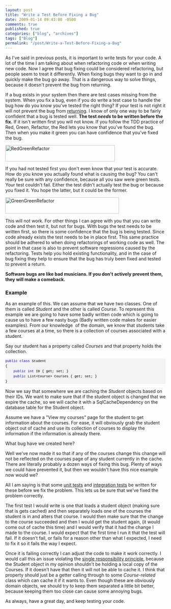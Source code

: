 ```yaml
---
layout: post
title: "Write a Test Before Fixing a Bug"
date: 2009-01-14 09:43:00 -0500
comments: true
published: true
categories: ["blog", "archives"]
tags: ["Blog"]
permalink: "/post/Write-a-Test-Before-Fixing-a-Bug"
---
```

<!-- more -->

<p>As I've said in previous posts, it is important to write tests for your code. A lot of the time I am talking about when refactoring code or when writing new code. Now I agree that bug fixing could be considered refactoring, but people seem to treat it differently. When fixing bugs they want to go in and quickly make the bug go away. That is a dangerous way to solve things, because it doesn't prevent the bug from returning.</p>
<p>If a bug exists in your system then there are test cases missing from the system. When you fix a bug, even if you do write a test case to handle the bug how do you know you've tested the right thing? If your test is not right it will not prevent the bug from <a href="http://en.wikipedia.org/wiki/Software_regression" target="_blank">returning</a>. I know of only one way to be fairly confident that a bug is tested well. <strong>The test <em>needs</em> to be written before the fix.</strong> If it isn't written first you will not know. If you follow the TDD practice of Red, Green, Refactor, the Red lets you know that you've found the bug. Then when you make it green you can have confidence that you've fixed the bug.</p>
<p><img style="border-right: 0px; border-top: 0px; border-left: 0px; border-bottom: 0px" src="http://brendan.enrick.com/files/media/image/WindowsLiveWriter/WriteaTestBeforeFixingaBug_7E71/RedGreenRefactor_3.png" border="0" alt="RedGreenRefactor" width="344" height="51" /></p>
<p>If you had not tested first you don't even know that your test is accurate. How do you know you actually found what is causing the bug? You can't really be sure with any confidence, because all you saw were green tests. Your test couldn't fail. Either the test didn't actually test the bug or because you fixed it. You hope the latter, but it could be the former.</p>
<p><img style="border-right: 0px; border-top: 0px; border-left: 0px; border-bottom: 0px" src="http://brendan.enrick.com/files/media/image/WindowsLiveWriter/WriteaTestBeforeFixingaBug_7E71/GreenGreenRefactor_3.png" border="0" alt="GreenGreenRefactor" width="357" height="51" /></p>
<p>This will not work. For other things I can agree with you that you can write code and then test it, but not for bugs. With bugs the test needs to be written first, so there is some confidence that the bug is being tested. Since code already exists the test needs to be in place first. This same practice should be adhered to when doing refactorings of working code as well. The point in that case is also to prevent software regressions caused by the refactoring. Tests help you hold existing functionality, and in the case of bug fixing they help to ensure that the bug has truly been fixed and tested to prevent a return.</p>
<p><strong>Software bugs are like bad musicians. If you don't actively prevent them, they will make a comeback.</strong></p>
<h3>Example</h3>
<p>As an example of this. We can assume that we have two classes. One of them is called <em>Student</em> and the other is called <em>Course</em>. To represent this example we are going to have some badly written code which is going to cause us to have a few nasty bugs (Badly written code makes for easier examples). From our knowledge&nbsp; of the domain, we know that students take a few courses at a time, so there is a collection of courses associated with a student.</p>
<p>Say our student has a property called <em>Courses</em> and that property holds the collection.</p>
<div>
<pre style="font-size: 8pt; margin: 0em; overflow: visible; width: 100%; color: black; line-height: 12pt; font-family: consolas, 'Courier New', courier, monospace; background-color: #f4f4f4; border-style: none; padding: 0px;"><span style="color: #0000ff">public</span> <span style="color: #0000ff">class</span> Student
{
    <span style="color: #0000ff">public</span> <span style="color: #0000ff">int</span> ID { get; set; }
    <span style="color: #0000ff">public</span> List&lt;Course&gt; Courses { get; set; }
}</pre>
</div>
<p>Now we say that somewhere we are caching the <em>Student</em> objects based on their IDs. We want to make sure that if the student object is changed that we expire the cache, so we will cache it with a SqlCacheDependency on the database table for the Student object.</p>
<p>Assume we have a "View my courses" page for the student to get information about the courses. For ease, it will obviously grab the student object out of cache and use its collection of courses to display the information if the information is already there.</p>
<p>What bug have we created here?</p>
<p>Well we've now made it so that if any of the courses change this change will not be reflected on the courses page of any student currently in the cache. There are literally probably a dozen ways of fixing this bug. Plenty of ways we could have prevented it, but then we wouldn't have this nice example now would we?</p>
<p>All I am saying is that some <a href="http://en.wikipedia.org/wiki/Unit_testing" target="_blank">unit tests</a> and <a href="http://en.wikipedia.org/wiki/Integration_testing" target="_blank">integration tests</a> be written for these before we fix the problem. This lets us be sure that we've fixed the problem correctly.</p>
<p>The first test I would write is one that loads a student object (making sure that is gets cached) and then separately loads one of the courses the student is in and alters that course. I would then make sure that the change to the course succeeded and then I would get the student again, (it would come out of cache this time) and I would verify that it had the change I made to the course. I would expect that the first time I run it that the test will fail. If it doesn't fail, or fails for a reason other than what I expected, I need to fix it so it fails the way I expect.</p>
<p>Once it is failing correctly I can adjust the code to make it work correctly. I would call this an issue violating the <a href="http://en.wikipedia.org/wiki/Single_responsibility_principle" target="_blank">single responsibility principle</a>, because the Student object in my opinion shouldn't be holding a local copy of the Courses. If it doesn't have that then it will not be able to cache it. I think that property should just be a getter calling through to some <em>Course-related</em> class which can cache it if it wants to. Even though these are obviously domain objects, we should try to keep them separated a little bit better, because keeping them too close can cause some annoying bugs.</p>
<p>As always, have a great day, and keep testing your code.</p>
